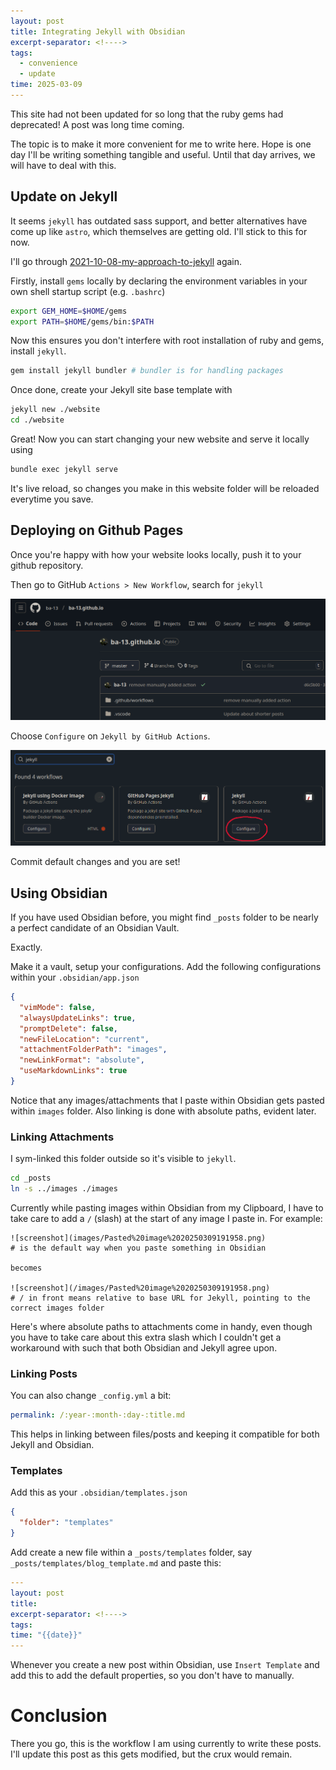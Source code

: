 ```yaml
---
layout: post
title: Integrating Jekyll with Obsidian
excerpt-separator: <!---->
tags:
  - convenience
  - update
time: 2025-03-09
---
```


This site had not been updated for so long that the ruby gems had deprecated! A post was long time coming.

<!---->

The topic is to make it more convenient for me to write here. Hope is one day I'll be writing something tangible and useful. Until that day arrives, we will have to deal with this.

## Update on Jekyll

It seems `jekyll` has outdated sass support, and better alternatives have come up like `astro`, which themselves are getting old. I'll stick to this for now.

I'll go through [2021-10-08-my-approach-to-jekyll](/2021-10-08-my-approach-to-jekyll.md) again.

Firstly, install `gems` locally by declaring the environment variables in your own shell startup script (e.g. `.bashrc`)

```bash
export GEM_HOME=$HOME/gems
export PATH=$HOME/gems/bin:$PATH
```

Now this ensures you don't interfere with root installation of ruby and gems, install `jekyll`.

```bash
gem install jekyll bundler # bundler is for handling packages
```

Once done, create your Jekyll site base template with

```bash
jekyll new ./website
cd ./website
```

Great! Now you can start changing your new website and serve it locally using

```bash
bundle exec jekyll serve
```

It's live reload, so changes you make in this website folder will be reloaded everytime you save.

## Deploying on Github Pages

Once you're happy with how your website looks locally, push it to your github repository.

Then go to GitHub `Actions > New Workflow`, search for `jekyll`

![screenshot](/images/Pasted%20image%2020250309190744.png)

Choose `Configure` on `Jekyll by GitHub Actions`.

![screenshot](/images/Pasted%20image%2020250309191958.png)

Commit default changes and you are set!

## Using Obsidian

If you have used Obsidian before, you might find `_posts` folder to be nearly a perfect candidate of an Obsidian Vault.

Exactly.

Make it a vault, setup your configurations. Add the following configurations within your `.obsidian/app.json`

```json
{
  "vimMode": false,
  "alwaysUpdateLinks": true,
  "promptDelete": false,
  "newFileLocation": "current",
  "attachmentFolderPath": "images",
  "newLinkFormat": "absolute",
  "useMarkdownLinks": true
}
```

Notice that any images/attachments that I paste within Obsidian gets pasted within `images` folder. Also linking is done with absolute paths, evident later.

### Linking Attachments

I sym-linked this folder outside so it's visible to `jekyll`.

```bash
cd _posts
ln -s ../images ./images
```

Currently while pasting images within Obsidian from my Clipboard, I have to take care to add a `/` (slash) at the start of any image I paste in. For example:

```
![screenshot](images/Pasted%20image%2020250309191958.png) 
# is the default way when you paste something in Obsidian

becomes

![screenshot](/images/Pasted%20image%2020250309191958.png) 
# / in front means relative to base URL for Jekyll, pointing to the correct images folder
```

Here's where absolute paths to attachments come in handy, even though you have to take care about this extra slash which I couldn't get a workaround with such that both Obsidian and Jekyll agree upon.

### Linking Posts

You can also change `_config.yml` a bit:

```yml
permalink: /:year-:month-:day-:title.md
```

This helps in linking between files/posts and keeping it compatible for both Jekyll and Obsidian.

### Templates

Add this as your `.obsidian/templates.json`

```json
{
  "folder": "templates"
}
```

Add create a new file within a `_posts/templates` folder, say `_posts/templates/blog_template.md` and paste this:

```yaml
---
layout: post
title:
excerpt-separator: <!---->
tags:
time: "{{date}}"
---
```

Whenever you create a new post within Obsidian, use `Insert Template` and add this to add the default properties, so you don't have to manually.

# Conclusion

There you go, this is the workflow I am using currently to write these posts. I'll update this post as this gets modified, but the crux would remain.
